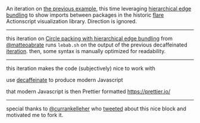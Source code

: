 An iteration on [the previous example](http://bl.ocks.org/nitaku/72af4fb979e6689cffb3f7a031d9375f), this time leveraging [hierarchical edge bundling](https://www.win.tue.nl/vis1/home/dholten/papers/bundles_infovis.pdf) to show imports between packages in the historic [flare](http://flare.prefuse.org/) Actionscript visualization library. Direction is ignored.

---

this iteration on [Circle packing with hierarchical edge bundling](https://bl.ocks.org/nitaku/972a1a1ca93bb3da54505f3b0f3bb335) from [@matteoabrate](https://twitter.com/matteoabrate) runs `lebab.sh` on the output of the previous decaffeinated [iteration](https://github.com/micahstubbs/edge-bundling-experiments/tree/master/01).  then, some syntax is manually optimized for readability.

---

this iteration makes the code (subjectively) nice to work with

use [decaffeinate](https://decaffeinate-project.org/repl/#?useCS2=true&useJSModules=true&loose=false) to produce modern Javascript

that modern Javascript is then Prettier formatted https://prettier.io/


---

special thanks to [@currankelleher](https://twitter.com/currankelleher) who [tweeted](https://twitter.com/currankelleher/status/1030406374704873472) about this nice block and motivated me to fork it.